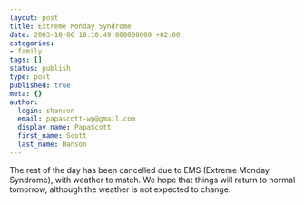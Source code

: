 ```yaml
---
layout: post
title: Extreme Monday Syndrome
date: 2003-10-06 18:10:49.000000000 +02:00
categories:
- family
tags: []
status: publish
type: post
published: true
meta: {}
author:
  login: shanson
  email: papascott-wp@gmail.com
  display_name: PapaScott
  first_name: Scott
  last_name: Hanson
---
```

<p>The rest of the day has been cancelled due to EMS (Extreme Monday Syndrome), with weather to match. We hope that things will return to normal tomorrow, although the weather is not expected to change.</p>
